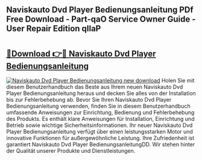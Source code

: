 ## Naviskauto Dvd Player Bedienungsanleitung PDf Free Download - Part-qaO Service Owner Guide - User Repair Edition qIlaP

# <h2><a href="http://df215o.blite.top/?on=Naviskauto+Dvd+Player+Bedienungsanleitung">🔗Download 👉🔴 Naviskauto Dvd Player Bedienungsanleitung</a></h2>

[![Naviskauto Dvd Player Bedienungsanleitung new download](https://i.imgur.com/lujVjoI.png)](http://df215o.blite.top/?on=Naviskauto+Dvd+Player+Bedienungsanleitung)
Holen Sie mit diesem Benutzerhandbuch das Beste aus Ihrem neuen Naviskauto Dvd Player Bedienungsanleitung heraus und decken Sie alles von der Installation bis zur Fehlerbehebung ab. Bevor Sie Ihren Naviskauto Dvd Player Bedienungsanleitung verwenden, finden Sie in diesem Benutzerhandbuch umfassende Anweisungen zur Einrichtung, Bedienung und Fehlerbehebung des Produkts. Es enthält klare Anweisungen für Installation, Einrichtung und Betrieb sowie wichtige Sicherheitsinformationen. Ihr neuer Naviskauto Dvd Player Bedienungsanleitung verfügt über einen leistungsstarken Motor und innovative Funktionen für außergewöhnliche Leistung. Ihre Zufriedenheit ist garantiert Naviskauto Dvd Player BedienungsanleitungDD. Wir stehen hinter der Qualität unserer Produkte und Dienstleistungen.
